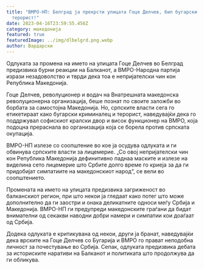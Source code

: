 ```yaml
---
title: "ВМРО-НП: Белград ја прекрсти улицата Гоце Делчев, бил бугарски деец и
  терорист!"
date: 2023-04-16T23:59:55.456Z
category: македонија
featured: true
featuredImage: ../img/dlbelgrd.png.webp
author: Вардарски
---
```


Одлуката за промена на името на улицата Гоце Делчев во Белград предизвика бурни реакции на Балканот, а ВМРО-Народна партија изрази незадоволство и тврди дека тоа е непријателски чин кон Република Македонија.

Гоце Делчев, револуционер и водач на Внатрешната македонска револуционерна организација, беше познат по своите заложби во борбата за самостојна Македонија. Но, српските власти сега го етикетираат како бугарски криминалец и терорист, наведувајќи дека го поддржувал софискиот кралски двор и висок функционер на ВМРО, која подоцна прераснала во организација која се борела против српската окупација.

ВМРО-НП излезе со соопштение во кое ја осудува одлуката и ги обвинува српските власти за лицемерие. „Со овој непријателски чин кон Република Македонија дефинитивно паднаа маските и излезе на виделина сето лицемерие што Србите долго време го криеја за да ги придобијат симпатиите на македонскиот народ“, се вели во соопштението.

Промената на името на улицата предизвика загриженост во балканскиот регион, при што некои ја гледаат како потег што може дополнително да ги заостри и онака деликатните односи меѓу Србија и Македонија. ВМРО-НП ги предупреди македонските граѓани да бидат внимателни од секакви наводни добри намери и симпатии кои доаѓаат од Србија.

Додека одлуката е критикувана од некои, други ја бранат, наведувајќи дека врските на Гоце Делчев со Бугарија и ВМРО го прават неподобна личност за почестување во Србија. Сепак, одлуката предизвика дебата за историските наративи на Балканот и политиката што продолжува да ги обликува.
